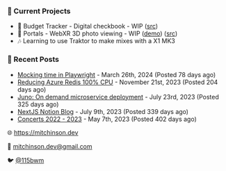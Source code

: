 ### 📌 Current Projects
- 💸 Budget Tracker - Digital checkbook - WIP ([src](https://github.com/bmitchinson/budget-entry))
- 📸 Portals - WebXR 3D photo viewing - WIP ([demo](https://portals.mitchinson.dev/)) ([src](https://github.com/bmitchinson/vr-jpg-viewer-webxr))
- 🎶 Learning to use Traktor to make mixes with a X1 MK3

### 📝 Recent Posts

- [Mocking time in Playwright](https://blog.mitchinson.dev/playwright-mock-time) - March 26th, 2024 (Posted 78 days ago)
- [Reducing Azure Redis 100% CPU](https://blog.mitchinson.dev/redis-cpu) - November 21st, 2023 (Posted 204 days ago)
- [Juno: On demand microservice deployment](https://blog.mitchinson.dev/juno) - July 23rd, 2023 (Posted 325 days ago)
- [NextJS Notion Blog](https://blog.mitchinson.dev/blog-2023) - July 9th, 2023 (Posted 339 days ago)
- [Concerts 2022 - 2023](https://blog.mitchinson.dev/concerts-2023) - May 7th, 2023 (Posted 402 days ago)

🌐 https://mitchinson.dev

💌 mitchinson.dev@gmail.com

🐦 [@115bwm](https://twitter.com/115bwm)